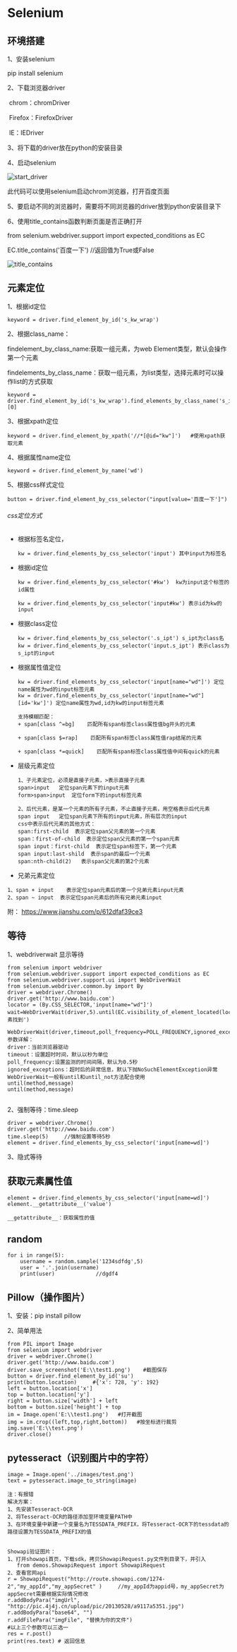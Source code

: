 # Selenium

## 环境搭建

1、安装selenium

pip install selenium

2、下载浏览器driver

​    chrom：chromDriver

​    Firefox：FirefoxDriver

​    IE：IEDriver

3、将下载的driver放在python的安装目录

4、启动selenium

![start_driver](../images/start_driver.png)

此代码可以使用selenium启动chrom浏览器，打开百度页面

5、要启动不同的浏览器时，需要将不同浏览器的driver放到python安装目录下

6、使用title_contains函数判断页面是否正确打开

from selenium.webdriver.support import expected_conditions as EC

EC.title_contains('百度一下')      //返回值为True或False

![title_contains](../images/title_contains.png)



## 元素定位

1、根据id定位

```
keyword = driver.find_element_by_id('s_kw_wrap')
```

2、根据class_name：

findelement_by_class_name:获取一组元素，为web Element类型，默认会操作第一个元素

findelements_by_class_name：获取一组元素，为list类型，选择元素时可以操作list的方式获取

```
keyword = driver.find_element_by_id('s_kw_wrap').find_elements_by_class_name('s_ipt')[0]
```

3、根据xpath定位

```
keyword = driver.find_element_by_xpath('//*[@id="kw"]')   #使用xpath获取元素
```

4、根据属性name定位

```
keyword = driver.find_element_by_name('wd') 
```

5、根据css样式定位

```
button = driver.find_element_by_css_selector("input[value='百度一下']")
```

###### css定位方式

+ 根据标签名定位，

  ```
  kw = driver.find_elements_by_css_selector('input') 其中input为标签名
  ```

+ 根据id定位

  ```
  kw = driver.find_elements_by_css_selector('#kw')  kw为input这个标签的id属性
  
  kw = driver.find_elements_by_css_selector('input#kw') 表示id为kw的input
  ```

+ 根据class定位

  ```
  kw = driver.find_elements_by_css_selector('.s_ipt') s_ipt为class名
  kw = driver.find_elements_by_css_selector('input.s_ipt') 表示class为s_ipt的input
  ```

+ 根据属性值定位

  ```
  kw = driver.find_elements_by_css_selector('input[name="wd"]') 定位name属性为wd的input标签元素
  kw = driver.find_elements_by_css_selector('input[name="wd"][id='kw']') 定位name属性为wd,id为kw的input标签元素
  
  支持模糊匹配：
  + span[class ^=bg]    匹配所有span标签class属性值bg开头的元素
  
  + span[class $=rap]    匹配所有span标签class属性值rap结尾的元素
  
  + span[class *=quick]    匹配所有span标签class属性值中间有quick的元素
  
  ```

+ 层级元素定位

  ```
  1、子元素定位，必须是直接子元素，>表示直接子元素
  span>input   定位span元素下的input元素
  form>span>input  定位form下的input标签元素
  
  2、后代元素，是某一个元素的所有子元素，不止直接子元素，用空格表示后代元素
  span input   定位span元素下所有的input元素，所有层次的input
  css中表示后代元素的其他方式：
  span:first-child  表示定位span父元素的第一个元素
  span：first-of-child  表示定位span父元素的第一个span元素
  span input：first-child  表示定位span标签下，第一个元素
  span input:last-shild  表示span的最后一个元素
  span:nth-child(2)   表示span父元素的第2个元素
  
  ```

+ 兄弟元素定位

```
1、span + input    表示定位span元素后的第一个兄弟元素input元素
2、span ~ input  表示定位span元素后的所有兄弟元素input
```

附： https://www.jianshu.com/p/612dfaf39ce3 

## 等待

1、webdriverwait 显示等待

```
from selenium import webdriver
from selenium.webdriver.support import expected_conditions as EC
from selenium.webdriver.support.ui import WebDriverWait
from selenium.webdriver.common.by import By
driver = webdriver.Chrome()
driver.get('http://www.baidu.com')
locator = (By.CSS_SELECTOR,'input[name="wd"]')
wait=WebDriverWait(driver,5).until(EC.visibility_of_element_located(locator),'元素找到')

WebDriverWait(driver,timeout,poll_frequency=POLL_FREQUENCY,ignored_exceptions=None)
参数详解：
driver：当前浏览器驱动
timeout：设置超时时间，默认以秒为单位
poll_frequency:设置监测的时间间隔，默认为0.5秒
ignored_exceptions：超时后的异常信息，默认下抛NoSuchElementException异常
WebDriverWait一般有until和until_not方法配合使用
until(method,message)
until(method,message)


```

2、强制等待：time.sleep

```
driver = webdriver.Chrome()
driver.get('http://www.baidu.com')
time.sleep(5)     //强制设置等待5秒
element = driver.find_elements_by_css_selector('input[name=wd]')
```

3、隐式等待



## 获取元素属性值

```
element = driver.find_elements_by_css_selector('input[name=wd]')
element.__getattribute__('value')

__getattribute__：获取属性的值
```

## random

```
for i in range(5):    
	username = random.sample('1234sdfdg',5)    
	user = '.'.join(username)    
	print(user)             //dgdf4
```

## Pillow（操作图片）

1、安装：pip install pillow

2、简单用法

```
from PIL import Image
from selenium import webdriver
driver = webdriver.Chrome()
driver.get('http://www.baidu.com')
driver.save_screenshot('E:\\test1.png')    #截图保存
button = driver.find_element_by_id('su')
print(button.location)     #{'x': 728, 'y': 192}
left = button.location['x']
top = button.location['y']
right = button.size['width'] + left
bottom = button.size['height'] + top
im = Image.open('E:\\test1.png')   #打开截图
img = im.crop((left,top,right,bottom))   #按坐标进行裁剪img.save('E:\\test.png')
driver.close()
```

## pytesseract（识别图片中的字符）

```
image = Image.open('../images/test.png')
text = pytesseract.image_to_string(image)

注：有报错
解决方案：
1、先安装Tesseract-OCR
2、将Tesseract-OCR的路径添加至环境变量PATH中
3、在环境变量中新建一个变量名为TESSDATA_PREFIX，将Tesseract-OCR下的tessdata的路径设置为TESSDATA_PREFIX的值


Showapi验证图片：
1、打开showapi首页，下载sdk，拷贝ShowapiRequest.py文件到目录下，并引入
   from demos.ShowapiRequest import ShowapiRequest
2、查看官网api
r = ShowapiRequest("http://route.showapi.com/1274-2","my_appId","my_appSecret" )     //my_appId为appid号，my_appSecret为appSecret需要根据实际情况修改
r.addBodyPara("imgUrl", "http://pic.4j4j.cn/upload/pic/20130528/a9117a5351.jpg")
r.addBodyPara("base64", "")
r.addFilePara("imgFile", "替换为你的文件")
#以上三个参数可以三选一
res = r.post()
print(res.text) # 返回信息
```

